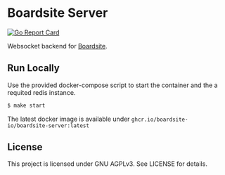 # Boardsite Server
[![Go Report Card](https://goreportcard.com/badge/github.com/heat1q/boardsite)](https://goreportcard.com/report/github.com/heat1q/boardsite)

Websocket backend for [Boardsite](https://github.com/boardsite-io/boardsite).

## Run Locally
Use the provided docker-compose script to start the container and the a requited redis instance.
```bash
$ make start
```
The latest docker image is available under `ghcr.io/boardsite-io/boardsite-server:latest`

## License
This project is licensed under GNU AGPLv3. See LICENSE for details.
